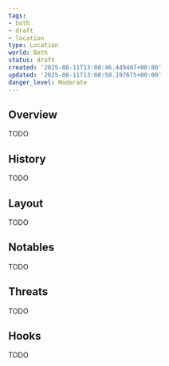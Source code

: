 ```yaml
---
tags:
- both
- draft
- location
type: Location
world: Both
status: draft
created: '2025-08-11T13:08:46.449467+00:00'
updated: '2025-08-11T13:08:50.197675+00:00'
danger_level: Moderate
---
```



## Overview

TODO
## History

TODO
## Layout

TODO
## Notables

TODO
## Threats

TODO
## Hooks

TODO
